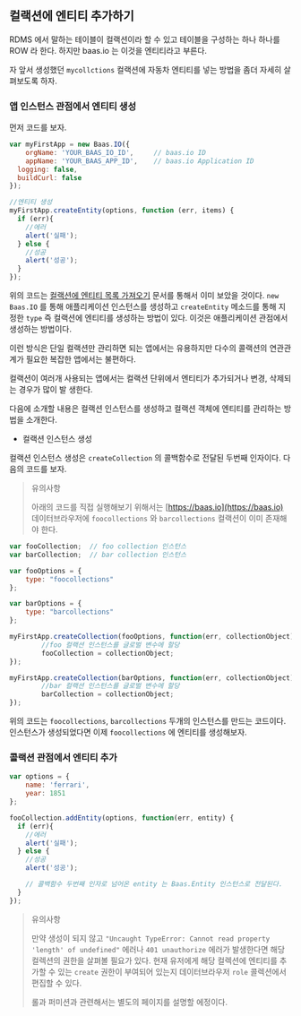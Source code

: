 ## 컬랙션에 엔티티 추가하기
RDMS 에서 말하는 테이블이 컬랙션이라 할 수 있고 테이블을 구성하는 하나 하나를 ROW 라 한다.  하지만 baas.io 는 이것을 엔티티라고 부른다.

자 앞서 생성했던 `mycollctions` 컬랙션에 자동차 엔티티를 넣는 방법을 좀더 자세히 살펴보도록 하자.

### 앱 인스턴스 관점에서 엔티티 생성

먼저 코드를 보자.

``` js
var myFirstApp = new Baas.IO({
	orgName: 'YOUR_BAAS_IO_ID',		// baas.io ID
	appName: 'YOUR_BAAS_APP_ID',	// baas.io Application ID
  logging: false,
  buildCurl: false
});

//엔티티 생성
myFirstApp.createEntity(options, function (err, items) {
  if (err){
    //에러
    alert('실패');
  } else {
    //성공
    alert('성공');
  }
});
```

위의 코드는 [컬랙션에 엔티티 목록 가져오기]() 문서를 통해서 이미 보았을 것이다.  `new Baas.IO` 를 통해 애플리케이션 인스턴스를 생성하고 `createEntity` 메소드를 통해 지정한 `type` 즉 컬랙션에 엔티티를 생성하는 방법이 있다. 이것은 애플리케이션 관점에서 생성하는 방법이다.

이런 방식은 단일 컬랙션만 관리하면 되는 앱에서는 유용하지만 다수의 콜랙션의 연관관계가 필요한 복잡한 앱에서는 불편하다.

컬랙션이 여러개 사용되는 앱에서는 컬랙션 단위에서 엔티티가 추가되거나 변경, 삭제되는 경우가 많이 발 생한다.

다음에 소개할 내용은 컬랙션 인스턴스를 생성하고 컬랙션 객체에 엔티티를 관리하는 방법을 소개한다.

* 컬랙션 인스턴스 생성

컬랙션 인스턴스 생성은 `createCollection` 의 콜백함수로 전달된 두번째 인자이다.  다음의 코드를 보자.

> 유의사항
>
> 아래의 코드를 직접 실행해보기 위해서는 [https://baas.io](https://baas.io) 데이터브라우저에 `foocollections` 와 `barcollections` 컬랙션이 이미 존재해야 한다.

``` js
var fooCollection;	// foo collection 인스턴스
var barCollection;	// bar collection 인스턴스

var fooOptions = {
	type: "foocollections"
};

var barOptions = {
	type: "barcollections"
};

myFirstApp.createCollection(fooOptions, function(err, collectionObject) {
		//foo 컬랙션 인스턴스를 글로벌 변수에 할당
		fooCollection = collectionObject;
});

myFirstApp.createCollection(barOptions, function(err, collectionObject) {
		//bar 컬랙션 인스턴스를 글로벌 변수에 할당
		barCollection = collectionObject;
});
```

위의 코드는 `foocollections`, `barcollections` 두개의 인스턴스를 만드는 코드이다. 인스턴스가 생성되었다면 이제 `foocollections` 에 엔티티를 생성해보자.

### 콜랙션 관점에서 엔티티 추가

``` js
var options = {
	name: 'ferrari',
	year: 1851
};

fooCollection.addEntity(options, function(err, entity) {
  if (err){
    //에러
    alert('실패');
  } else {
    //성공
    alert('성공');

    // 콜백함수 두번째 인자로 넘어온 entity 는 Baas.Entity 인스턴스로 전달된다.
  }
});
```

> 유의사항
>
> 만약 생성이 되지 않고 `"Uncaught TypeError: Cannot read property 'length' of undefined"` 에러나 `401 unauthorize` 에러가 발생한다면 해당 컬렉션의 권한을 살펴볼 필요가 있다.
> 현재 유저에게 해당 컬렉션에 엔티티를 추가할 수 있는 `create` 권한이 부여되어 있는지 데이터브라우저 `role` 콜렉션에서 편집할 수 있다.
>
> 롤과 퍼미션과 관련해서는 별도의 페이지를 설명할 에정이다.
